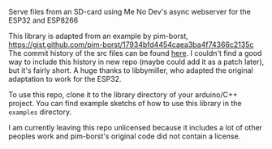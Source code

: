 Serve files from an SD-card using Me No Dev's async webserver for the ESP32 and ESP8266

This library is adapted from an example by pim-borst, https://gist.github.com/pim-borst/17934bfd4454caea3ba4f74366c2135c 
The commit history of the src files can be found [here](https://github.com/sudomesh/disaster-radio/commits/esp32/firmware/AsyncSDServer.ino). I couldn't find a good way to include this history in new repo (maybe could add it as a patch later), but it's fairly short.
A huge thanks to libbymiller, who adapted the original adaptation to work for the ESP32.

To use this repo, clone it to the library directory of your arduino/C++ project. You can find example sketchs of how to use this library in the `examples` directory.

I am currently leaving this repo unlicensed because it includes a lot of other peoples work and pim-borst's original code did not contain a license.
